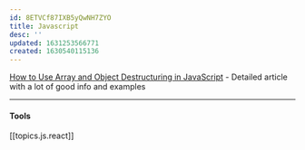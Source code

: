 ```yaml
---
id: 8ETVCf87IXB5yQwNH7ZYO
title: Javascript
desc: ''
updated: 1631253566771
created: 1630540115136
---
```


[How to Use Array and Object Destructuring in JavaScript](https://www.freecodecamp.org/news/array-and-object-destructuring-in-javascript/) - Detailed article with a lot of good info and examples

---

#### Tools

[[topics.js.react]]
